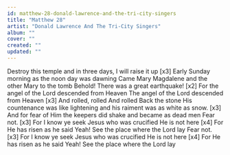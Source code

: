 ```yaml
---
id: matthew-28-donald-lawrence-and-the-tri-city-singers
title: "Matthew 28"
artist: "Donald Lawrence And The Tri-City Singers"
album: ""
cover: ""
created: ""
updated: ""
---
```


Destroy this temple and in three days, I will raise it up [x3]
Early Sunday morning as the noon day was dawning
Came Mary Magdalene and the other Mary to the tomb
Behold! There was a great earthquake! [x2]
For the angel of the Lord descended from Heaven
The angel of the Lord descended from Heaven [x3]
And rolled, rolled
And rolled
Back the stone
His countenance was like lightening and his raiment was as white as snow. [x3]
And for fear of Him the keepers did shake and became as dead men
Fear not. [x3]
For I know ye seek Jesus who was crucified
He is not here [x4]
For He has risen as he said
Yeah!
See the place where the Lord lay
Fear not. [x3]
For I know ye seek Jesus who was crucified
He is not here [x4]
For He has risen as he said
Yeah!
See the place where the Lord lay